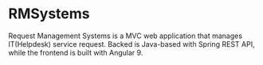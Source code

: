 # RMSystems
Request Management Systems is a MVC web application that manages IT(Helpdesk) service request. Backed is Java-based with Spring REST API, while the frontend is built with Angular 9.
